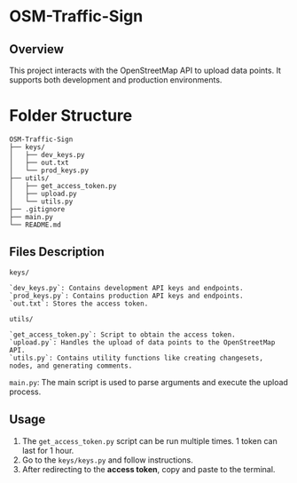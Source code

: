 # OSM-Traffic-Sign
## Overview
This project interacts with the OpenStreetMap API to upload data points. It supports both development and production environments.

# Folder Structure
```
OSM-Traffic-Sign
├── keys/
│   ├── dev_keys.py
│   ├── out.txt
│   └── prod_keys.py
├── utils/
│   ├── get_access_token.py
│   ├── upload.py
│   └── utils.py
├── .gitignore
├── main.py
└── README.md
```
## Files Description
`keys/`

    `dev_keys.py`: Contains development API keys and endpoints.
    `prod_keys.py`: Contains production API keys and endpoints.
    `out.txt`: Stores the access token.

`utils/`

    `get_access_token.py`: Script to obtain the access token.
    `upload.py`: Handles the upload of data points to the OpenStreetMap API.
    `utils.py`: Contains utility functions like creating changesets, nodes, and generating comments.
    
`main.py`: The main script is used to parse arguments and execute the upload process.

## Usage
1. The `get_access_token.py` script can be run multiple times. 1 token can last for 1 hour.
2. Go to the `keys/keys.py` and follow instructions.
3. After redirecting to the **access token**, copy and paste to the terminal.
